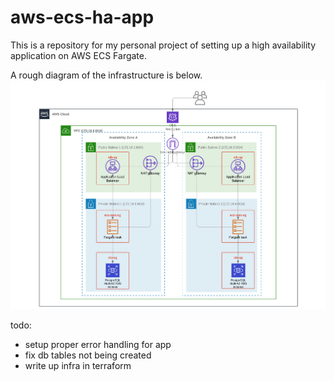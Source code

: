# aws-ecs-ha-app

This is a repository for my personal project of setting up a high availability application on AWS ECS Fargate.

A rough diagram of the infrastructure is below.
![Application Diagram](img/diagram.png)



todo:

- setup proper error handling for app
- fix db tables not being created
- write up infra in terraform